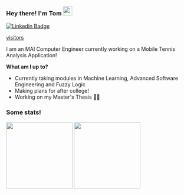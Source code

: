 ### Hey there! I'm Tom <img src="https://media.giphy.com/media/hvRJCLFzcasrR4ia7z/giphy.gif" width="25px">

[![Linkedin Badge](https://img.shields.io/badge/-LinkedIn-0e76a8?style=flat-square&logo=Linkedin&logoColor=white)](https://www.linkedin.com/in/tom-mulligan)

[visitors](https://visitor-badge.glitch.me/badge?page_id=tmulligan98.momtulligan)

I am an MAI Computer Engineer currently working on a Mobile Tennis Analysis Application!

**What am I up to?**
- Currently taking modules in Machine Learning, Advanced Software Engineering and Fuzzy Logic
- Making plans for after college!
- Working on my Master's Thesis :eyes::eyes:


### Some stats! ###
<img height="180em" src="https://github-readme-stats.vercel.app/api?username=tmulligan98&show_icons=true&hide_border=true&&count_private=true&include_all_commits=true" />
<img height="180em" src="https://github-readme-stats.vercel.app/api/top-langs/?username=tmulligan98&show_icons=true&hide_border=true&layout=compact&langs_count=8"/>
